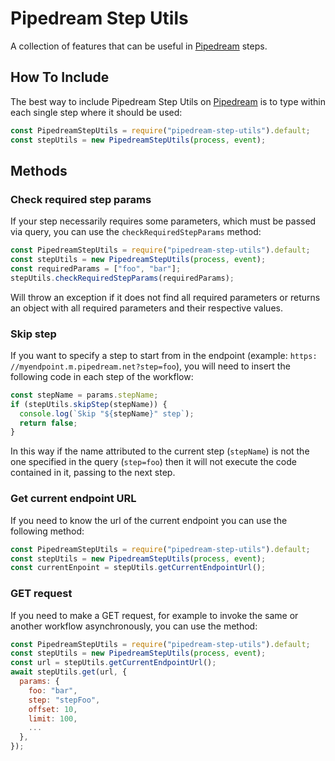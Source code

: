 # Pipedream Step Utils

A collection of features that can be useful in [Pipedream](https://pipedream.com/) steps.

## How To Include

The best way to include Pipedream Step Utils on [Pipedream](https://pipedream.com/) is to type within each single step where it should be used:

```javascript
const PipedreamStepUtils = require("pipedream-step-utils").default;
const stepUtils = new PipedreamStepUtils(process, event);
```

## Methods

### Check required step params

If your step necessarily requires some parameters, which must be passed via query, you can use the `checkRequiredStepParams` method:

```javascript
const PipedreamStepUtils = require("pipedream-step-utils").default;
const stepUtils = new PipedreamStepUtils(process, event);
const requiredParams = ["foo", "bar"];
stepUtils.checkRequiredStepParams(requiredParams);
```

Will throw an exception if it does not find all required parameters or returns an object with all required parameters and their respective values.

### Skip step

If you want to specify a step to start from in the endpoint (example: `https: //myendpoint.m.pipedream.net?step=foo`), you will need to insert the following code in each step of the workflow:

```javascript
const stepName = params.stepName;
if (stepUtils.skipStep(stepName)) {
  console.log(`Skip "${stepName}" step`);
  return false;
}
```

In this way if the name attributed to the current step (`stepName`) is not the one specified in the query (`step=foo`) then it will not execute the code contained in it, passing to the next step.

### Get current endpoint URL

If you need to know the url of the current endpoint you can use the following method:

```javascript
const PipedreamStepUtils = require("pipedream-step-utils").default;
const stepUtils = new PipedreamStepUtils(process, event);
const currentEnpoint = stepUtils.getCurrentEndpointUrl();
```

### GET request

If you need to make a GET request, for example to invoke the same or another workflow asynchronously, you can use the method:

```javascript
const PipedreamStepUtils = require("pipedream-step-utils").default;
const stepUtils = new PipedreamStepUtils(process, event);
const url = stepUtils.getCurrentEndpointUrl();
await stepUtils.get(url, {
  params: {
    foo: "bar",
    step: "stepFoo",
    offset: 10,
    limit: 100,
    ...
  },
});
```
